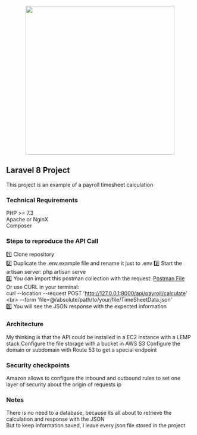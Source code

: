 <p align="center"><a href="https://laravel.com" target="_blank"><img src="https://raw.githubusercontent.com/laravel/art/master/logo-lockup/5%20SVG/2%20CMYK/1%20Full%20Color/laravel-logolockup-cmyk-red.svg" width="400"></a></p>

## Laravel 8 Project
This project is an example of a payroll timesheet calculation

### Technical Requirements
PHP >= 7.3<br>
Apache or NginX<br>
Composer<br>

### Steps to reproduce the API Call
:one: Clone repository <br>
:two: Duplicate the .env.example file and rename it just to .env
:three: Start the artisan server: php artisan serve <br>
:four: You can import this postman collection with the request: <a href="https://drive.google.com/file/d/1wuqM5O2MzmU_8bYWAEW965F0jPfMnxoH/view?usp=sharing">Postman File</a><br>
        Or use CURL in your terminal:<br>
        curl --location --request POST 'http://127.0.0.1:8000/api/payroll/calculate' \<br>
--form 'file=@/absolute/path/to/your/file/TimeSheetData.json'<br>
:five: You will see the JSON response with the expected information

### Architecture
My thinking is that the API could be installed in a EC2 instance with a LEMP stack
Configure the file storage with a bucket in AWS S3
Configure the domain or subdomain with Route 53 to get a special endpoint

### Security checkpoints
Amazon allows to configure the inbound and outbound rules to set one layer of security about the origin of requests ip

### Notes
There is no need to a database, because its all about to retrieve the calculation and response with the JSON<br> But to keep information saved, I leave every json file stored in the project

